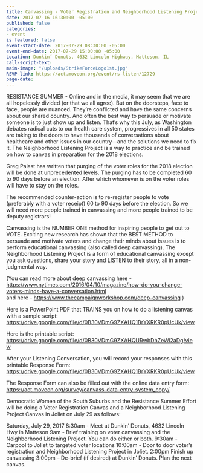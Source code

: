 ```yaml
---
title: Canvassing - Voter Registration and Neighborhood Listening Project
date: 2017-07-16 16:30:00 -05:00
published: false
categories:
- event
is featured: false
event-start-date: 2017-07-29 08:30:00 -05:00
event-end-date: 2017-07-29 15:00:00 -05:00
Location: Dunkin’ Donuts, 4632 Lincoln Highway, Matteson, IL
call-script-text: 
main-image: "/uploads/StrikeForceLogo1st.jpg"
RSVP-link: https://act.moveon.org/event/rs-listen/12729
page-date: 
---
```


RESISTANCE SUMMER - Online and in the media, it may seem that we are all hopelessly divided (or that we all agree).  But on the doorsteps, face to face, people are nuanced. They’re conflicted and have the same concerns about our shared country. And often the best way to persuade or motivate someone is to just show up and listen. 
That’s why this July, as Washington debates radical cuts to our health care system, progressives in all 50 states are taking to the doors to have thousands of conversations about healthcare and other issues in our country—and the solutions we need to fix it. The Neighborhood Listening Project is a way to practice and be trained on how to canvas in preparation for the 2018 elections. 

Greg Palast has written that purging of the voter roles for the 2018 election will be done at unprecedented levels. The purging has to be completed 60 to 90 days before an election. After which whomever is on the voter roles will have to stay on the roles. 

The recommended counter-action is to re-register people to vote (preferably with a voter receipt) 60 to 90 days before the election. So we will need more people trained in canvassing and more people trained to be deputy registrars!

Canvassing is the NUMBER ONE method for inspiring people to get out to VOTE. Exciting new research has shown that the BEST METHOD to persuade and motivate voters and change their minds about issues is to perform educational canvassing (also called deep canvassing). The Neighborhood Listening Project is a form of educational canvassing except you ask questions, share your story and LISTEN to their story, all in a non-judgmental way. 

(You can read more about deep canvassing 
here - https://www.nytimes.com/2016/04/10/magazine/how-do-you-change-voters-minds-have-a-conversation.html  
and 
here - https://www.thecampaignworkshop.com/deep-canvassing )  

Here is a PowerPoint PDF that TRAINS you on how to do a listening canvas with a sample script: 
https://drive.google.com/file/d/0B30VDmG9ZXAHQ1BrYXRKR0pUcUk/view  

Here is the printable script: 
https://drive.google.com/file/d/0B30VDmG9ZXAHQURwbDhZeWl2aDg/view  

After your Listening Conversation, you will record your responses with this printable Response Form: 
https://drive.google.com/file/d/0B30VDmG9ZXAHQ1BrYXRKR0pUcUk/view

The Response Form can also be filled out with the online data entry form: 
https://act.moveon.org/survey/canvass-data-entry-system_copy/ 

Democratic Women of the South Suburbs and the Resistance Summer Effort will be doing a Voter Registration Canvas and a Neighborhood Listening Project Canvas in Joliet on July 29 as follows: 

Saturday, July 29, 2017 
8:30am - Meet at Dunkin’ Donuts, 4632 Lincoln Hwy in Matteson
9am - Brief training on voter canvassing and the Neighborhood Listening Project. You can do either or both. 
9:30am - Carpool to Joliet to targeted voter locations
10:00am - Door to door voter’s registration and Neighborhood Listening Project in Joliet.
2:00pm Finish up canvassing 
3:00pm – De-brief (if desired) at Dunkin’ Donuts. Plan the next canvas. 